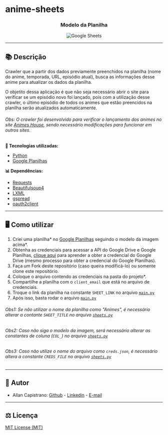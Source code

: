 # anime-sheets

<h3 align="center">Modelo da Planilha</h3>
<p align="center">
  <img src="https://i.imgur.com/b46LpT2.png" alt="Google Sheets">
</p>

------------

## 📚 Descrição ##
Crawler que a partir dos dados previamente preenchidos na planilha (nome do anime, temporada, URL, episódio atual), busca as informações desse anime para atualizar os dados da planilha.

O objetito dessa aplicação é que não seja necessário abrir o site para verificar se um episódio novo foi lançado, pois com a utilização desse crawler, o último episódio de todos os animes que estão preencidos na planilha serão atualizados automaticamente.

###### Obs: O crawler foi desenvolvido para verificar o lançamento dos animes no site [Animes House](https://animeshouse.net/), sendo necessário modificações para funcionar em outros sites.

**🔗 Tecnologias utilizadas:**
- [Python](https://www.python.org/)
- [Google Planilhas](https://www.google.com/sheets/about/)

**📊 Dependências:**
- [Requests](https://pypi.org/project/requests/)
- [Beautifulsoup4](https://pypi.org/project/beautifulsoup4/)
- [LXML](https://pypi.org/project/lxml/)
- [gspread](https://pypi.org/project/gspread/)
- [oauth2client](https://pypi.org/project/oauth2client/)

------------

## 🖥️ Como utilizar ##

1. Criei uma planilha* no [Google Planilhas](https://www.google.com/sheets/about/) seguindo o modelo da imagem acima*.
2. Obtenha as credenciais para acessar a API do Google Drive e Google Planilhas, [clique aqui](https://www.iperiusbackup.net/pt-br/como-habilitar-a-api-do-google-drive-e-obter-credenciais-de-cliente/) para aprender a obter a credencial do Google Drive (mesmo processo para obter a credencial do Google Planilhas).
3. Faça um Fork deste repositório (caso queira modificá-lo) ou somente clone este repositório.
4. Coloque o arquivo contendo as credenciais na pasta do projeto*.
5. Compartilhe a planilha com o ```client_email``` que está no arquivo de credenciais.
6. Troque o link da planilha na constante ```SHEET_LINK``` no arquivo [```main.py```](https://github.com/AllanCapistrano/anime-sheets/blob/main/sheets.py)
7. Após isso, basta rodar o arquivo [```main.py```](https://github.com/AllanCapistrano/anime-sheets/blob/main/main.py)

###### Obs1: Se não utilizar o nome da planilha como "Animes", é necessário alterar a contante ```SHEET_TITLE``` no arquivo [```sheets.py```](https://github.com/AllanCapistrano/anime-sheets/blob/main/sheets.py) ######
###### Obs2: Caso não siga o modelo da imagem, será necessário alterar as constantes de coluna (```COL_```) no arquivo [```sheets.py```](https://github.com/AllanCapistrano/anime-sheets/blob/main/sheets.py) ######
###### Obs3: Caso não utilize o nome do arquivo como ```creds.json```, é necessário altera a constante ```CREDS_FILE``` no arquivo [```sheets.py```](https://github.com/AllanCapistrano/anime-sheets/blob/main/sheets.py) ######
------------

## 📌 Autor ##
- Allan Capistrano: [Github](https://github.com/AllanCapistrano) - [Linkedin](https://www.linkedin.com/in/allancapistrano/) - [E-mail](https://mail.google.com/mail/u/0/?view=cm&fs=1&tf=1&source=mailto&to=asantos@ecomp.uefs.br)

------------

## ⚖️ Licença ##
[MIT License (MIT)](https://github.com/AllanCapistrano/anime-sheets-/blob/main/LICENSE)
